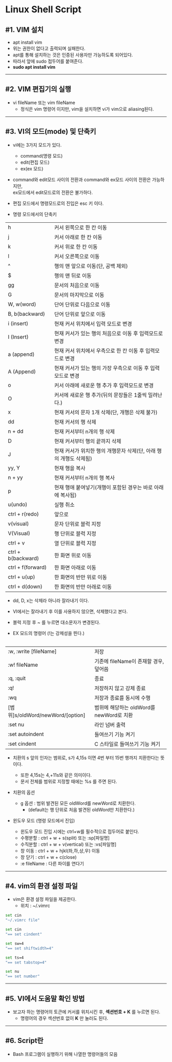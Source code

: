 Linux Shell Script
======

<h2>#1. VIM 설치</h2>

* apt install vim
* 위는 권한이 없다고 출력되며 실패한다.
* apt를 통해 설치하는 것은 인증된 사용자만 가능하도록 되어있다.
* 따라서 앞에 sudo 접두어를 붙여준다.
* __sudo apt install vim__ 
<hr/>

<h2>#2. VIM 편집기의 실행</h2>

* vi fileName 또는 vim fileName 
  * 정식은 vim 명령어 이지만, vim을 설치하면 vi가 vim으로 aliasing된다.
<hr/>

<h2>#3. VI의 모드(mode) 및 단축키</h2>

* vi에는 3가지 모드가 있다.
  * command(명령 모드)
  * edit(편집 모드)
  * ex(ex 모드)

* command와 edit모드 사이의 전환과 command와 ex모드 사이의 전환은 가능하지만,   
  ex모드에서 edit모드로의 전환은 불가하다.

* 편집 모드에서 명령모드로의 진입은 esc 키 이다.

* 명령 모드에서의 단축키
<table>
    <tr>
        <td>h</td>
        <td>커서 왼쪽으로 한 칸 이동</td>
    </tr>
    <tr>
        <td>j</td>
        <td>커서 아래로 한 칸 이동</td>
    </tr>
    <tr>
        <td>k</td>
        <td>커서 위로 한 칸 이동</td>
    </tr>
    <tr>
        <td>l</td>
        <td>커서 오른쪽으로 이동</td>
    </tr>
    <tr>
        <td>^</td>
        <td>행의 맨 앞으로 이동(단, 공백 제외)</td>
    </tr>
    <tr>
        <td>$</td>
        <td>행의 맨 뒤로 이동</td>
    </tr>
    <tr>
        <td>gg</td>
        <td>문서의 처음으로 이동</td>
    </tr>
    <tr>
        <td>G</td>
        <td>문서의 마지막으로 이동</td>
    </tr>
    <tr>
        <td>W, w(word)</td>
        <td>단어 단위로 다음으로 이동</td>
    </tr>
    <tr>
        <td>B, b(backward)</td>
        <td>단어 단위로 앞으로 이동</td>
    </tr>
    <tr>
        <td>i (insert)</td>
        <td>현재 커서 위치에서 입력 모드로 변경</td>
    </tr>
    <tr>
        <td>I (Insert)</td>
        <td>현재 커서가 있는 행의 처음으로 이동 후 입력모드로 변경</td>
    </tr>
    <tr>
        <td>a (append)</td>
        <td>현재 커서 위치에서 우측으로 한 칸 이동 후 입력모드로 변경</td>
    </tr>
    <tr>
        <td>A (Append)</td>
        <td>현재 커서가 있는 행의 가장 우측으로 이동 후 입력모드로 변경</td>
    </tr>
    <tr>
        <td>o</td>
        <td>커서 아래에 새로운 행 추가 후 입력모드로 변경</td>
    </tr>
    <tr>
        <td>O</td>
        <td>커서에 새로운 행 추가(뒤의 문장들은 1줄씩 밀려난다.)</td>
    </tr>
    <tr>
        <td>x</td>
        <td>현재 커서의 문자 1개 삭제(단, 개행은 삭제 불가)</td>
    </tr>
    <tr>
        <td>dd</td>
        <td>현재 커서의 행 삭제</td>
    </tr>
    <tr>
        <td>n + dd</td>
        <td>현재 커서부터 n개의 행 삭제</td>
    </tr>
    <tr>
        <td>D</td>
        <td>현재 커서부터 행의 끝까지 삭제</td>
    </tr>
    <tr>
        <td>J</td>
        <td>현재 커서가 위치한 행의 개행문자 삭제(단, 아래 행의 개행도 삭제됨)</td>
    </tr>
    <tr>
        <td>yy, Y</td>
        <td>현재 행을 복사</td>
    </tr>
    <tr>
        <td>n + yy</td>
        <td>현재 커서부터 n개의 행 복사</td>
    </tr>
    <tr>
        <td>p</td>
        <td>현재 행애 붙여넣기(개행이 포함된 경우는 바로 아래에 복사됨)</td>
    </tr>
    <tr>
        <td>u(undo)</td>
        <td>실행 취소</td>
    <tr>
    <tr>
        <td>ctrl + r(redo)</td>
        <td>앞으로</td>
    </tr>
    <tr>
        <td>v(visual)</td>
        <td>문자 단위로 블럭 지정</td>
    </tr>
    <tr>
        <td>V(Visual)</td>
        <td>행 단위로 블럭 지정</td>
    </tr>
    <tr>
        <td>ctrl + v</td>
        <td>열 단위로 블럭 지정</td>
    </tr>
    <tr>
        <td>ctrl + b(backward)</td>
        <td>한 화면 위로 이동</td>
    </tr>
    <tr>
        <td>ctrl + f(forward)</td>
        <td>한 화면 아래로 이동</td>
    </tr>
    <tr>
        <td>ctrl + u(up)</td>
        <td>한 화면의 반만 위로 이동</td>
    </tr>
    <tr>
        <td>ctrl + d(down)</td>
        <td>한 화면의 반만 아래로 이동</td>
    </tr>
<table>

* dd, D, x는 삭제라 아니라 잘라내기 이다.
* VI에서는 잘라내기 후 이를 사용하지 않으면, 삭제했다고 본다.

* 블럭 지정 후 ~ 를 누르면 대소문자가 변경된다.

* EX 모드의 명령어 (!는 강제성을 띈다.)
<table>
    <tr>
        <td>:w, :write [fileName]</td>
        <td>저장</td>
    </tr>
    <tr>
        <td>:w! fileName</td>
        <td>기존에 fileName이 존재할 경우, 덮어씀</td>
    </tr>
    <tr>
        <td>:q, :quit</td>
        <td>종료</td>
    </tr>
    <tr>
        <td>:q!</td>
        <td>저장하지 않고 강제 종료</td>
    </tr>
    <tr>
        <td>:wq</td>
        <td>저장과 종료를 동시에 수행</td>
    </tr>
    <tr>
        <td>[범위]s/oldWord/newWord/[option]</td>
        <td>범위에 해당하는 oldWord를 newWord로 치환</td>
    </tr>
    <tr>
        <td>:set nu</td>
        <td>라인 넘버 출력</td>
    </tr>
    <tr>
        <td>:set autoindent</td>
        <td>들여쓰기 기능 켜기</td>
    </tr>
    <tr>
        <td>:set cindent</td>
        <td>C 스타일로 들여쓰기 기능 켜기</td>
    </tr>
</table>

  * 치환의 s 앞의 인자는 범위로, s가 4,15s 이면 4번 부터 15번 행까지 치환한다는 뜻이다.
    * 또한 4,15s는 4,+11s와 같은 의미이다.
    * 문서 전체를 범위로 지정할 때에는 %s 를 주면 된다.
  * 치환의 옵션
    * g 옵션 : 범위 발견된 모든 oldWord를 newWord로 치환한다.
      * (default는 행 단위로 처음 발견된 oldWord만 치환한다.)

  * 윈도우 모드 (명령 모드에서 진입)
    * 윈도우 모드 진입 시에는 ctrl+w를 필수적으로 접두어로 붙인다.
    * 수평분할 : ctrl + w + s(split) 또는 :sp[파일명]
    * 수직분할 : ctrl + w + v(vertical) 또는 :vs[파일명]
    * 창 이동 : ctrl + w + hjkl(좌,하,상,우) 이동
    * 창 닫기 : ctrl + w + c(close)
    * :e fileName : 다른 파이를 연다기
<hr/>

<h2>#4. vim의 환경 설정 파일</h2>

* vim은 환경 설정 파일을 제공한다.
  * 위치 : ~/.vimrc
```sh
set cin
"~/.vimrc file"

set cin
"== set cindent"

set sw=4
"== set shiftwidth=4"

set ts=4
"== set tabstop=4"

set nu
"== set number"
```
<hr/>

<h2>#5. VI에서 도움말 확인 방법</h2>

* 보고자 하는 명령어의 토큰에 커서를 위치시킨 후, __섹션번호 + K__ 를 누르면 된다.
  * 명령어의 경우 섹션번호 없이 __K__ 만 눌러도 된다.
<hr/>

<h2>#6. Script란</h2>

* Bash 프로그램이 실행하기 위해 나열한 명령어들의 모음